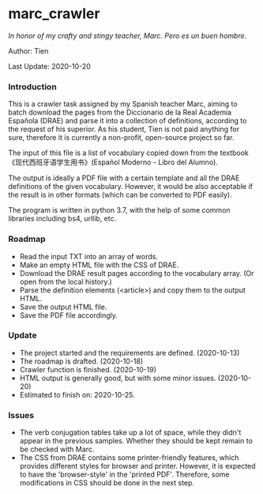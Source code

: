 # marc_crawler 

*In honor of my crafty and stingy teacher, Marc. Pero es un buen hombre*.

Author: Tien

Last Update: 2020-10-20

### Introduction

This is a crawler task assigned by my Spanish teacher Marc, aiming to batch download the pages from the Diccionario de la Real Academia Española (DRAE) and parse it into a collection of definitions, according to the request of his superior. As his student, Tien is not paid anything for sure, therefore it is currently a non-profit, open-source project so far.

The input of this file is a list of vocabulary copied down from the textbook 《现代西班牙语学生用书》(Español Moderno - Libro del Alumno).

The output is ideally a PDF file with a certain template and all the DRAE definitions of the given vocabulary. However, it would be also acceptable if the result is in other formats (which can be converted to PDF easily).

The program is written in python 3.7, with the help of some common libraries including bs4, urllib, etc.

### Roadmap

- Read the input TXT into an array of words.
- Make an empty HTML file with the CSS of DRAE.
- Download the DRAE result pages according to the vocabulary array. (Or open from the local history.)
- Parse the definition elements (\<article\>) and copy them to the output HTML.
- Save the output HTML file.
- Save the PDF file accordingly.

### Update

- The project started and the requirements are defined. (2020-10-13)
- The roadmap is drafted. (2020-10-18)
- Crawler function is finished. (2020-10-19)
- HTML output is generally good, but with some minor issues. (2020-10-20)
- Estimated to finish on: 2020-10-25.

### Issues

- The verb conjugation tables take up a lot of space, while they didn't appear in the previous samples. Whether they should be kept remain to be checked with Marc.
- The CSS from DRAE contains some printer-friendly features, which provides different styles for browser and printer. However, it is expected to have the 'browser-style' in the 'printed PDF'. Therefore, some modifications in CSS should be done in the next step.